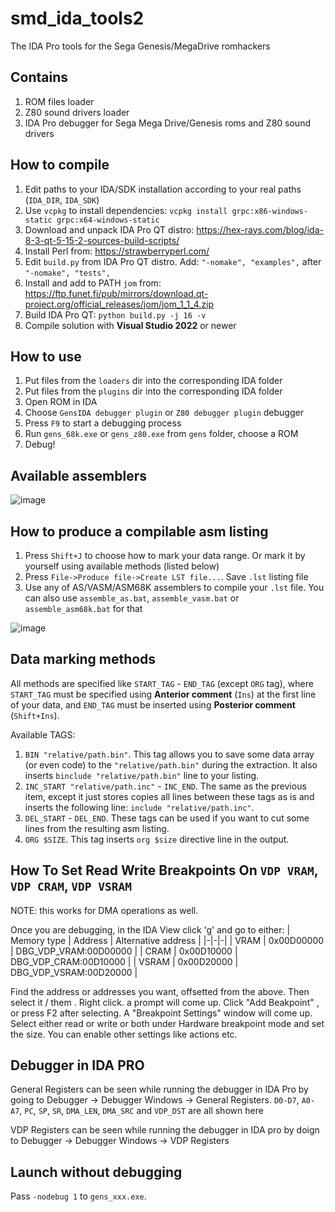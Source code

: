 # smd_ida_tools2
The IDA Pro tools for the Sega Genesis/MegaDrive romhackers

## Contains
1. ROM files loader
2. Z80 sound drivers loader
3. IDA Pro debugger for Sega Mega Drive/Genesis roms and Z80 sound drivers

## How to compile
1. Edit paths to your IDA/SDK installation according to your real paths (`IDA_DIR`, `IDA_SDK`)
2. Use `vcpkg` to install dependencies: `vcpkg install grpc:x86-windows-static grpc:x64-windows-static`
3. Download and unpack IDA Pro QT distro: https://hex-rays.com/blog/ida-8-3-qt-5-15-2-sources-build-scripts/
4. Install Perl from: https://strawberryperl.com/
5. Edit `build.py` from IDA Pro QT distro. Add: `"-nomake", "examples",` after `"-nomake", "tests",`
6. Install and add to PATH `jom` from: https://ftp.funet.fi/pub/mirrors/download.qt-project.org/official_releases/jom/jom_1_1_4.zip
7. Build IDA Pro QT: `python build.py -j 16 -v`
8. Compile solution with **Visual Studio 2022** or newer

## How to use
1. Put files from the `loaders` dir into the corresponding IDA folder
2. Put files from the `plugins` dir into the corresponding IDA folder
3. Open ROM in IDA
4. Choose `GensIDA debugger plugin` or `Z80 debugger plugin` debugger
5. Press `F9` to start a debugging process
6. Run `gens_68k.exe` or `gens_z80.exe` from `gens` folder, choose a ROM
7. Debug!

## Available assemblers
![image](https://user-images.githubusercontent.com/7189309/214719964-66c90f66-fedc-4705-94af-d0fce28270b4.png)

## How to produce a compilable asm listing
1. Press `Shift+J` to choose how to mark your data range. Or mark it by yourself using available methods (listed below)
2. Press `File->Produce file->Create LST file...`. Save `.lst` listing file
3. Use any of AS/VASM/ASM68K assemblers to compile your `.lst` file. You can also use `assemble_as.bat`, `assemble_vasm.bat` or `assemble_asm68k.bat` for that

![image](https://user-images.githubusercontent.com/7189309/214720698-ba674d23-487e-4307-8594-d4b7b2618143.png)

## Data marking methods
All methods are specified like `START_TAG` - `END_TAG` (except `ORG` tag), where `START_TAG` must be specified using **Anterior comment** (`Ins`) at the first line of your data, and `END_TAG` must be inserted using **Posterior comment** (`Shift+Ins`).

Available TAGS:
1. `BIN "relative/path.bin"`. This tag allows you to save some data array (or even code) to the `"relative/path.bin"` during the extraction. It also inserts `binclude "relative/path.bin"` line to your listing.
2. `INC_START "relative/path.inc"` - `INC_END`. The same as the previous item, except it just stores copies all lines between these tags as is and inserts the following line: `include "relative/path.inc"`.
3. `DEL_START` - `DEL_END`. These tags can be used if you want to cut some lines from the resulting asm listing.
4. `ORG $SIZE`. This tag inserts `org $size` directive line in the output.


## How To Set Read Write Breakpoints On `VDP VRAM`, `VDP CRAM`, `VDP VSRAM`

NOTE: this works for DMA operations as well.

Once you are debugging, in the IDA View click 'g' and go to either:
| Memory type | Address | Alternative address |
|-|-|-|
| VRAM | 0x00D00000 | DBG_VDP_VRAM:00D00000 |
| CRAM | 0x00D10000 | DBG_VDP_CRAM:00D10000 |
| VSRAM | 0x00D20000 | DBG_VDP_VSRAM:00D20000 |

Find the address or addresses you want, offsetted from the above. Then select it / them . Right click. a prompt will come up. Click "Add Beakpoint" , or press F2 after selecting. 
A "Breakpoint Settings" window will come up. Select either read or write or both under Hardware breakpoint mode and set the size. You can enable other settings like actions etc.

## Debugger in IDA PRO
General Registers can be seen while running the debugger in IDA Pro by going to Debugger -> Debugger Windows -> General Registers. 
`D0-D7`, `A0-A7`, `PC`, `SP`, `SR`, `DMA_LEN`, `DMA_SRC` and `VDP_DST` are all shown here

VDP Registers can be seen while running the debugger in IDA pro by doign to Debugger -> Debugger Windows -> VDP Registers

## Launch without debugging

Pass `-nodebug 1` to `gens_xxx.exe`.
